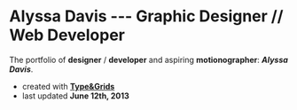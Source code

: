 Alyssa Davis --- Graphic Designer // Web Developer
===

The portfolio of **designer** / **developer** and aspiring **motionographer**: **_Alyssa Davis_**.

* created with **[Type&Grids](http://typeandgrids.com)**
* last updated **June 12th, 2013**
